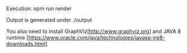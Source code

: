 Execution: npm run render

Output is generated under ./output

You also need to install GraphViz[http://www.graphviz.org] and JAVA 8 runtime [https://www.oracle.com/java/technologies/javase-jre8-downloads.html]
